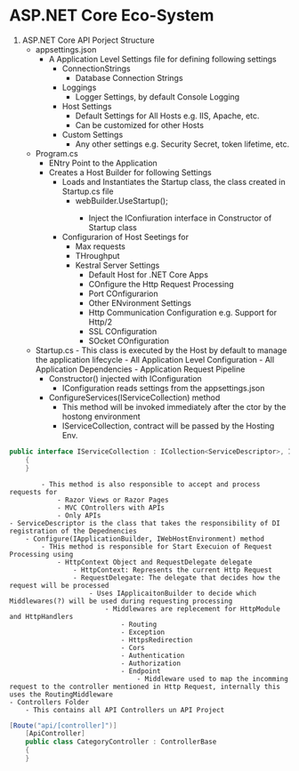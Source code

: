 # ASP.NET Core Eco-System

1. ASP.NET Core API Porject Structure
	- appsettings.json
		- A Application Level Settings file for defining following settings
			- ConnectionStrings
				- Database Connection Strings
			- Loggings
				- Logger Settings, by default Console Logging 
			- Host Settings
				- Default Settings for All Hosts e.g. IIS, Apache, etc.
				- Can be customized for other Hosts
			- Custom Settings
				- Any other settings e.g. Security Secret, token lifetime, etc.
	- Program.cs
		- ENtry Point to the Application
		- Creates a Host Builder for following Settings
			- Loads and Instantiates the Startup class, the class created in Startup.cs file
				- webBuilder.UseStartup<Startup>();
					- Inject the IConfiuration interface in Constructor of Startup class
			- Configurarion of Host Seetings for
				- Max requests
				- THroughput
				- Kestral Server Settings
					- Default Host for .NET Core Apps
					- COnfigure the Http Request Processing
					- Port COnfigurarion
					- Other ENvironment Settings
					- Http Communication Configuration e.g. Support for Http/2
					- SSL COnfiguration
					- SOcket COnfiguration
	- Startup.cs
			- This class is executed by the Host by default to manage the application lifecycle
				- All Application Level Configuration
				- All Application Dependencies
				- Application Request Pipeline
		- Constructor() injected with IConfiguration
			- IConfiguration reads settings from the appsettings.json
		- ConfigureServices(IServiceCollection) method
			- This method will be invoked immediately after the ctor by the hostong environment
			- IServiceCollection, contract will be passed by the Hosting Env.
``` csharp
public interface IServiceCollection : ICollection<ServiceDescriptor>, IEnumerable<ServiceDescriptor>, IEnumerable, IList<ServiceDescriptor>
	{
	}
```
			- This method is also responsible to accept and process requests for
				- Razor Views or Razor Pages
				- MVC COntrollers with APIs
				- Only APIs
	- ServiceDescriptor is the class that takes the responsibility of DI registration of the Depednencies
		- Configure(IApplicationBuilder, IWebHostEnvironment) method
			- THis method is responsible for Start Execuion of Request Processing using 
				- HttpContext Object and RequestDelegate delegate
					- HttpContext: Represents the current Http Request
					- RequestDelegate: The delegate that decides how the request will be processed
						- Uses IApplicaitonBuilder to decide which Middlewares(?) will be used during requesting processing
							- Middlewares are replecement for HttpModule and HttpHandlers
								- Routing
								- Exception
								- HttpsRedirection
								- Cors
								- Authentication
								- Authorization
								- Endpoint
									- Middleware used to map the incomming request to the controller mentioned in Http Request, internally this uses the RoutingMiddleware
	- Controllers Folder
		- This contains all API Controllers un API Project
``` csharp
[Route("api/[controller]")]
	[ApiController]
	public class CategoryController : ControllerBase
	{
	}
```
